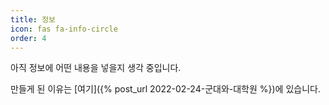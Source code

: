 ```yaml
---
title: 정보
icon: fas fa-info-circle
order: 4
---
```


아직 정보에 어떤 내용을 넣을지 생각 중입니다.

만들게 된 이유는 [여기]({% post_url 2022-02-24-군대와-대학원 %})에 있습니다.
